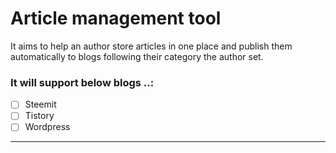 # Article management tool
It aims to help an author store articles in one place and publish them automatically to blogs following their category the author set.

### It will support below blogs ..:
- [ ] Steemit
- [ ] Tistory
- [ ] Wordpress
 
---

